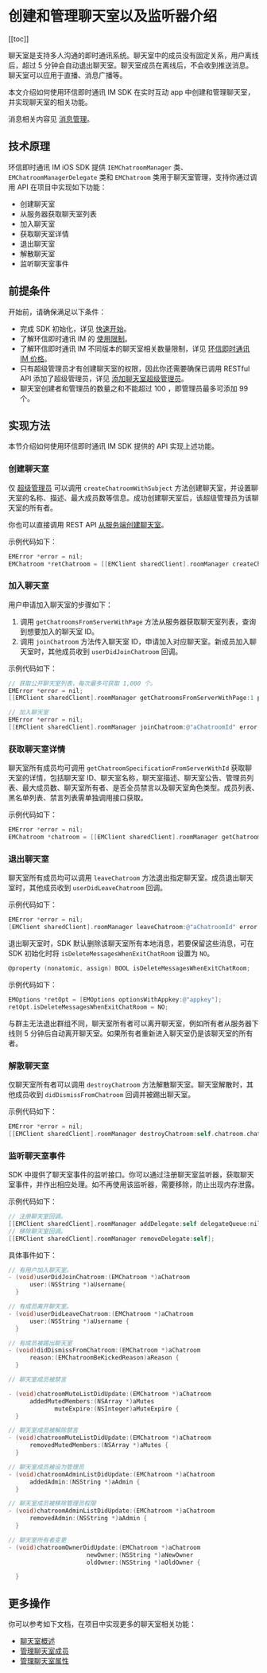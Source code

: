 # 创建和管理聊天室以及监听器介绍

[[toc]]

聊天室是支持多人沟通的即时通讯系统。聊天室中的成员没有固定关系，用户离线后，超过 5 分钟会自动退出聊天室。聊天室成员在离线后，不会收到推送消息。聊天室可以应用于直播、消息广播等。

本文介绍如何使用环信即时通讯 IM SDK 在实时互动 app 中创建和管理聊天室，并实现聊天室的相关功能。

消息相关内容见 [消息管理](message_overview.html)。

## 技术原理

环信即时通讯 IM iOS SDK 提供 `IEMChatroomManager` 类、`EMChatroomManagerDelegate` 类和 `EMChatroom` 类用于聊天室管理，支持你通过调用 API 在项目中实现如下功能：

- 创建聊天室
- 从服务器获取聊天室列表
- 加入聊天室
- 获取聊天室详情
- 退出聊天室
- 解散聊天室
- 监听聊天室事件

## 前提条件

开始前，请确保满足以下条件：

- 完成 SDK 初始化，详见 [快速开始](quickstart.html)。
- 了解环信即时通讯 IM 的 [使用限制](/product/limitation.html)。
- 了解环信即时通讯 IM 不同版本的聊天室相关数量限制，详见 [环信即时通讯 IM 价格](https://www.easemob.com/pricing/im)。
- 只有超级管理员才有创建聊天室的权限，因此你还需要确保已调用 RESTful API 添加了超级管理员，详见 [添加聊天室超级管理员](/document/Server-side/chatroom.html#添加超级管理员)。
- 聊天室创建者和管理员的数量之和不能超过 100 ，即管理员最多可添加 99 个。

## 实现方法

本节介绍如何使用环信即时通讯 IM SDK 提供的 API 实现上述功能。

### 创建聊天室

仅 [超级管理员](/document/Server-side/chatroom.html#管理超级管理员) 可以调用 `createChatroomWithSubject` 方法创建聊天室，并设置聊天室的名称、描述、最大成员数等信息。成功创建聊天室后，该超级管理员为该聊天室的所有者。

你也可以直接调用 REST API [从服务端创建聊天室](/document/Server-side/chatroom.html#创建聊天室)。

示例代码如下：

```objectivec
EMError *error = nil;
EMChatroom *retChatroom = [[EMClient sharedClient].roomManager createChatroomWithSubject:@"aSubject" description:@"aDescription" invitees:@[@"user1",@[user2]]message:@"aMessage" maxMembersCount:aMaxMembersCount error:&error];
```

### 加入聊天室

用户申请加入聊天室的步骤如下：

1. 调用 `getChatroomsFromServerWithPage` 方法从服务器获取聊天室列表，查询到想要加入的聊天室 ID。
2. 调用 `joinChatroom` 方法传入聊天室 ID，申请加入对应聊天室。新成员加入聊天室时，其他成员收到 `userDidJoinChatroom` 回调。

示例代码如下：

```objectivec
// 获取公开聊天室列表，每次最多可获取 1,000 个。
EMError *error = nil;
[[EMClient sharedClient].roomManager getChatroomsFromServerWithPage:1 pageSize:50 error:&error];

// 加入聊天室
EMError *error = nil;
[[EMClient sharedClient].roomManager joinChatroom:@"aChatroomId" error:&error];
```

### 获取聊天室详情

聊天室所有成员均可调用 `getChatroomSpecificationFromServerWithId` 获取聊天室的详情，包括聊天室 ID、聊天室名称，聊天室描述、聊天室公告、管理员列表、最大成员数、聊天室所有者、是否全员禁言以及聊天室角色类型。成员列表、黑名单列表、禁言列表需单独调用接口获取。

示例代码如下：

```objectivec
EMError *error = nil;
EMChatroom *chatroom = [[EMClient sharedClient].roomManager getChatroomSpecificationFromServerWithId:@“chatroomId” error:&error];
```

### 退出聊天室

聊天室所有成员均可以调用 `leaveChatroom` 方法退出指定聊天室。成员退出聊天室时，其他成员收到 `userDidLeaveChatroom` 回调。

示例代码如下：

```objectivec
EMError *error = nil;
[EMClient sharedClient].roomManager leaveChatroom:@"aChatroomId" error:&error];
```

退出聊天室时，SDK 默认删除该聊天室所有本地消息，若要保留这些消息，可在 SDK 初始化时将 `isDeleteMessagesWhenExitChatRoom` 设置为 `NO`。

```objectivec
@property (nonatomic, assign) BOOL isDeleteMessagesWhenExitChatRoom;
```

示例代码如下：

```objectivec
EMOptions *retOpt = [EMOptions optionsWithAppkey:@"appkey"];
retOpt.isDeleteMessagesWhenExitChatRoom = NO;
```

与群主无法退出群组不同，聊天室所有者可以离开聊天室，例如所有者从服务器下线则 5 分钟后自动离开聊天室。如果所有者重新进入聊天室仍是该聊天室的所有者。

### 解散聊天室

仅聊天室所有者可以调用 `destroyChatroom` 方法解散聊天室。聊天室解散时，其他成员收到 `didDismissFromChatroom` 回调并被踢出聊天室。

示例代码如下：

```objectivec
EMError *error = nil;
[[EMClient sharedClient].roomManager destroyChatroom:self.chatroom.chatroomId error:&error];
```

### 监听聊天室事件

SDK 中提供了聊天室事件的监听接口。你可以通过注册聊天室监听器，获取聊天室事件，并作出相应处理。如不再使用该监听器，需要移除，防止出现内存泄露。

示例代码如下：

```objectivec
// 注册聊天室回调。
[[EMClient sharedClient].roomManager addDelegate:self delegateQueue:nil];
// 移除聊天室回调。
[[EMClient sharedClient].roomManager removeDelegate:self];
```

具体事件如下：

```objectivec
// 有用户加入聊天室。
- (void)userDidJoinChatroom:(EMChatroom *)aChatroom
      user:(NSString *)aUsername{
  }

// 有成员离开聊天室。
- (void)userDidLeaveChatroom:(EMChatroom *)aChatroom
      user:(NSString *)aUsername {
  }

// 有成员被踢出聊天室
- (void)didDismissFromChatroom:(EMChatroom *)aChatroom
      reason:(EMChatroomBeKickedReason)aReason {
  }

// 聊天室成员被禁言

- (void)chatroomMuteListDidUpdate:(EMChatroom *)aChatroom
      addedMutedMembers:(NSArray *)aMutes
             muteExpire:(NSInteger)aMuteExpire {
  }

// 聊天室成员被解除禁言
- (void)chatroomMuteListDidUpdate:(EMChatroom *)aChatroom
      removedMutedMembers:(NSArray *)aMutes {
  }

// 聊天室成员被设为管理员
- (void)chatroomAdminListDidUpdate:(EMChatroom *)aChatroom
      addedAdmin:(NSString *)aAdmin {
  }

// 聊天室成员被移除管理员权限
- (void)chatroomAdminListDidUpdate:(EMChatroom *)aChatroom
      removedAdmin:(NSString *)aAdmin {
  }

// 聊天室所有者变更
- (void)chatroomOwnerDidUpdate:(EMChatroom *)aChatroom
                      newOwner:(NSString *)aNewOwner
                      oldOwner:(NSString *)aOldOwner {

  }
```

## 更多操作

你可以参考如下文档，在项目中实现更多的聊天室相关功能：

- [聊天室概述](room_overview.html)
- [管理聊天室成员](room_members.html)
- [管理聊天室属性](room_attributes.html)